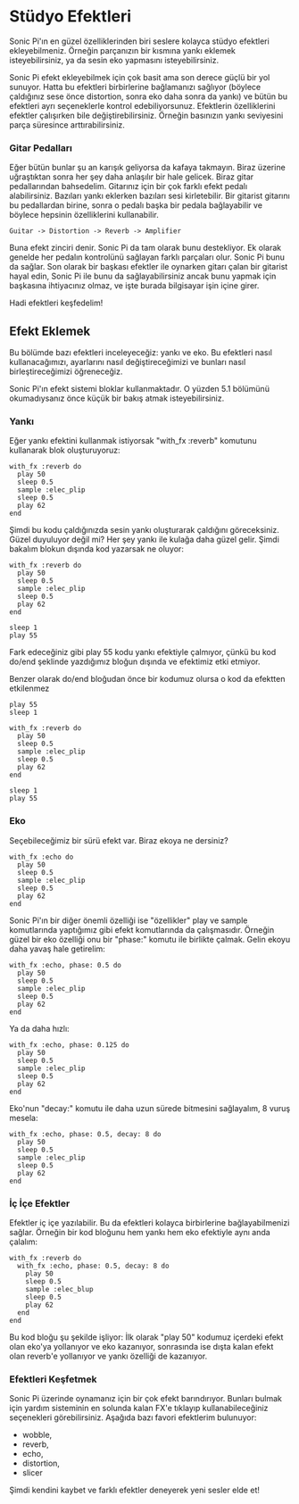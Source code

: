 # Stüdyo Efektleri
Sonic Pi'ın en güzel özelliklerinden biri seslere kolayca stüdyo efektleri ekleyebilmeniz. Örneğin parçanızın bir kısmına yankı eklemek isteyebilirsiniz, ya da sesin eko yapmasını isteyebilirsiniz.

Sonic Pi efekt ekleyebilmek için çok basit ama son derece güçlü bir yol sunuyor. Hatta bu efektleri birbirlerine bağlamanızı sağlıyor (böylece çaldığınız sese önce distortion, sonra eko daha sonra da yankı) ve bütün bu efektleri ayrı seçeneklerle kontrol edebiliyorsunuz. Efektlerin özelliklerini efektler çalışırken bile değiştirebilirsiniz. Örneğin basınızın yankı seviyesini parça süresince arttırabilirsiniz.

### Gitar Pedalları
Eğer bütün bunlar şu an karışık geliyorsa da kafaya takmayın. Biraz üzerine uğraştıktan sonra her şey daha anlaşılır bir hale gelicek. Biraz gitar pedallarından bahsedelim. Gitarınız için bir çok farklı efekt pedalı alabilirsiniz. Bazıları yankı eklerken bazıları sesi kirletebilir. Bir gitarist gitarını bu pedallardan birine, sonra o pedalı başka bir pedala bağlayabilir ve böylece hepsinin özelliklerini kullanabilir.
```
Guitar -> Distortion -> Reverb -> Amplifier 
```
Buna efekt zinciri denir. Sonic Pi da tam olarak bunu destekliyor. Ek olarak genelde her pedalın kontrolünü sağlayan farklı parçaları olur. Sonic Pi bunu da sağlar. Son olarak bir başkası efektler ile oynarken gitarı çalan bir gitarist hayal edin, Sonic Pi ile bunu da sağlayabilirsiniz ancak bunu yapmak için başkasına ihtiyacınız olmaz, ve işte burada bilgisayar işin içine girer.

Hadi efektleri keşfedelim!

## Efekt Eklemek
Bu bölümde bazı efektleri inceleyeceğiz: yankı ve eko. Bu efektleri nasıl kullanacağımızı, ayarlarını nasıl değiştireceğimizi ve bunları nasıl birleştireceğimizi öğreneceğiz.

Sonic Pi'ın efekt sistemi bloklar kullanmaktadır. O yüzden 5.1 bölümünü okumadıysanız önce küçük bir bakış atmak isteyebilirsiniz.

### Yankı
Eğer yankı efektini kullanmak istiyorsak "with_fx :reverb" komutunu kullanarak blok oluşturuyoruz:
```
with_fx :reverb do
  play 50
  sleep 0.5
  sample :elec_plip
  sleep 0.5
  play 62
end 
```
Şimdi bu kodu çaldığınızda sesin yankı oluşturarak çaldığını göreceksiniz. Güzel duyuluyor değil mi? Her şey yankı ile kulağa daha güzel gelir.
Şimdi bakalım blokun dışında kod yazarsak ne oluyor:
```
with_fx :reverb do
  play 50
  sleep 0.5
  sample :elec_plip
  sleep 0.5
  play 62
end

sleep 1
play 55 
```
Fark edeceğiniz gibi play 55 kodu yankı efektiyle çalmıyor, çünkü bu kod do/end şeklinde yazdığımız bloğun dışında ve efektimiz etki etmiyor.

Benzer olarak do/end bloğudan önce bir kodumuz olursa o kod da efektten etkilenmez
```
play 55
sleep 1

with_fx :reverb do
  play 50
  sleep 0.5
  sample :elec_plip
  sleep 0.5
  play 62
end

sleep 1
play 55 
```
### Eko 
Seçebileceğimiz bir sürü efekt var. Biraz ekoya ne dersiniz?
```
with_fx :echo do
  play 50
  sleep 0.5
  sample :elec_plip
  sleep 0.5
  play 62
end 
```
Sonic Pi'ın bir diğer önemli özelliği ise "özellikler" play ve sample komutlarında yaptığımız gibi efekt komutlarında da çalışmasıdır. Örneğin güzel bir eko özelliği onu bir "phase:" komutu ile birlikte çalmak. Gelin ekoyu daha yavaş hale getirelim:
```
with_fx :echo, phase: 0.5 do
  play 50
  sleep 0.5
  sample :elec_plip
  sleep 0.5
  play 62
end 
```
Ya da daha hızlı:
```
with_fx :echo, phase: 0.125 do
  play 50
  sleep 0.5
  sample :elec_plip
  sleep 0.5
  play 62
end 
```
Eko'nun "decay:" komutu ile daha uzun sürede bitmesini sağlayalım, 8 vuruş mesela:
```
with_fx :echo, phase: 0.5, decay: 8 do
  play 50
  sleep 0.5
  sample :elec_plip
  sleep 0.5
  play 62
end 
```
### İç İçe Efektler
Efektler iç içe yazılabilir. Bu da efektleri kolayca birbirlerine bağlayabilmenizi sağlar. Örneğin bir kod bloğunu hem yankı hem eko efektiyle aynı anda çalalım:
```
with_fx :reverb do
  with_fx :echo, phase: 0.5, decay: 8 do
    play 50
    sleep 0.5
    sample :elec_blup
    sleep 0.5
    play 62
  end
end 
```
Bu kod bloğu şu şekilde işliyor: İlk olarak "play 50" kodumuz içerdeki efekt olan eko'ya yollanıyor ve eko kazanıyor, sonrasında ise dışta kalan efekt olan reverb'e yollanıyor ve yankı özelliği de kazanıyor.

### Efektleri Keşfetmek
Sonic Pi üzerinde oynamanız için bir çok efekt barındırıyor. Bunları bulmak için yardım sisteminin en solunda kalan FX'e tıklayıp kullanabileceğiniz seçenekleri görebilirsiniz. Aşağıda bazı favori efektlerim bulunuyor:
- wobble, 
- reverb, 
- echo, 
- distortion, 
- slicer

Şimdi kendini kaybet ve farklı efektler deneyerek yeni sesler elde et!



